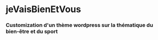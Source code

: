 # jeVaisBienEtVous  

### Customization d'un thème wordpress sur la thématique du  bien-être et du sport
